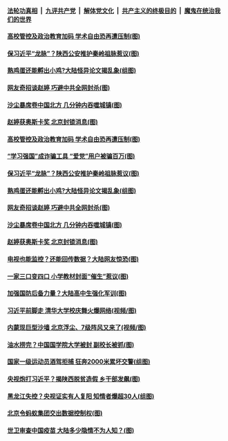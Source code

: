 ####  [法轮功真相](../../../../basic/blob/master/README.md?t=04281702) &nbsp;|&nbsp; [九评共产党](../../../../9ping.md/blob/master/README.md?t=04281702) &nbsp;|&nbsp; [解体党文化](../../../../jtdwh.md/blob/master/README.md?t=04281702)  &nbsp;|&nbsp; [共产主义的终极目的](../../../../gczydzjmd.md/blob/master/README.md?t=04281702) &nbsp;|&nbsp; [魔鬼在统治我们的世界](../../../../mgztzwmdsj.md/blob/master/README.md?t=04281702) 

#### [高校管控及政治教育加码 学术自由恐再遭压制(图)](../pages/p1/970088.md?t=04281702) 

#### [保习近平“龙脉”？陕西公安推护秦岭祖脉惹议(图)](../pages/p1/970024.md?t=04281702) 

#### [熟鸡蛋还能孵出小鸡?大陆怪异论文揭乱象(组图)](../pages/p1/969998.md?t=04281702) 

#### [网友奇招谈赵婷 巧避中共全网封杀(图)](../pages/p1/969976.md?t=04281702) 

#### [沙尘暴席卷中国北方 几分钟内吞噬城镇(图)](../pages/p1/969963.md?t=04281702) 

#### [赵婷获奥斯卡奖 北京封锁消息(图)](../pages/p1/969952.md?t=04281702) 

#### [高校管控及政治教育加码 学术自由恐再遭压制(图)](../pages/p1/970088.md?t=04281702) 

#### [“学习强国”成诈骗工具 “爱党”用户被骗百万(图)](../pages/p1/970073.md?t=04281702) 

#### [保习近平“龙脉”？陕西公安推护秦岭祖脉惹议(图)](../pages/p1/970024.md?t=04281702) 

#### [熟鸡蛋还能孵出小鸡?大陆怪异论文揭乱象(组图)](../pages/p1/969998.md?t=04281702) 

#### [网友奇招谈赵婷 巧避中共全网封杀(图)](../pages/p1/969976.md?t=04281702) 

#### [沙尘暴席卷中国北方 几分钟内吞噬城镇(图)](../pages/p1/969963.md?t=04281702) 

#### [赵婷获奥斯卡奖 北京封锁消息(图)](../pages/p1/969952.md?t=04281702) 

#### [电视也能监控？还能回传数据？大陆网友惊恐(图)](../pages/p1/969928.md?t=04281702) 

#### [一家三口变四口 小学教材封面“催生”惹议(图)](../pages/p1/969915.md?t=04281702) 

#### [加强国防后备力量？大陆高中生强化军训(图)](../pages/p1/969889.md?t=04281702) 

#### [习近平前脚走 清华大学校庆舞火爆网络(视频/图)](../pages/p1/969880.md?t=04281702) 

#### [内蒙现巨型沙墙 北京浮尘、7级阵风又来了(视频/图)](../pages/p1/969857.md?t=04281702) 

#### [油水捞完？中国国学院大学被封 副校长被抓(图)](../pages/p1/969853.md?t=04281702) 

#### [国家一级运动员酒驾拒捕 狂奔2000米累坏交警(组图)](../pages/p1/969797.md?t=04281702) 


#### [央视炮打习近平？揭陕西脱贫造假 乡干部发飙(图)](../pages/p1/969793.md?t=04281702) 

#### [黑龙江失控？央视证实有人复阳 知情者爆超30人(组图)](../pages/p1/969791.md?t=04281702) 

#### [北京令蚂蚁集团交出数据控制权(图)](../pages/p1/969776.md?t=04281702) 

#### [世卫审查中国疫苗 大陆多少隐情不为人知？(图)](../pages/p1/969771.md?t=04281702) 


